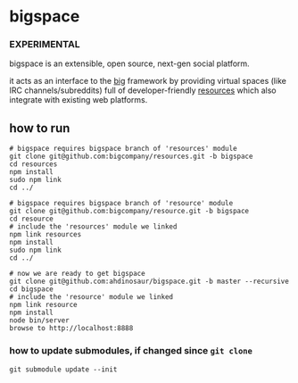 # bigspace

### EXPERIMENTAL

bigspace is an extensible, open source, next-gen social platform.

it acts as an interface to the [big](https://github.com/bigcompany/big) framework by providing virtual spaces (like IRC channels/subreddits) full of developer-friendly [resources](https://github.com/bigcompany/resource) which also integrate with existing web platforms.

## how to run

```
# bigspace requires bigspace branch of 'resources' module
git clone git@github.com:bigcompany/resources.git -b bigspace
cd resources
npm install
sudo npm link
cd ../

# bigspace requires bigspace branch of 'resource' module
git clone git@github.com:bigcompany/resource.git -b bigspace
cd resource
# include the 'resources' module we linked
npm link resources
npm install
sudo npm link
cd ../

# now we are ready to get bigspace
git clone git@github.com:ahdinosaur/bigspace.git -b master --recursive
cd bigspace
# include the 'resource' module we linked
npm link resource
npm install
node bin/server
browse to http://localhost:8888
```

### how to update submodules, if changed since ```git clone```

```
git submodule update --init
```
